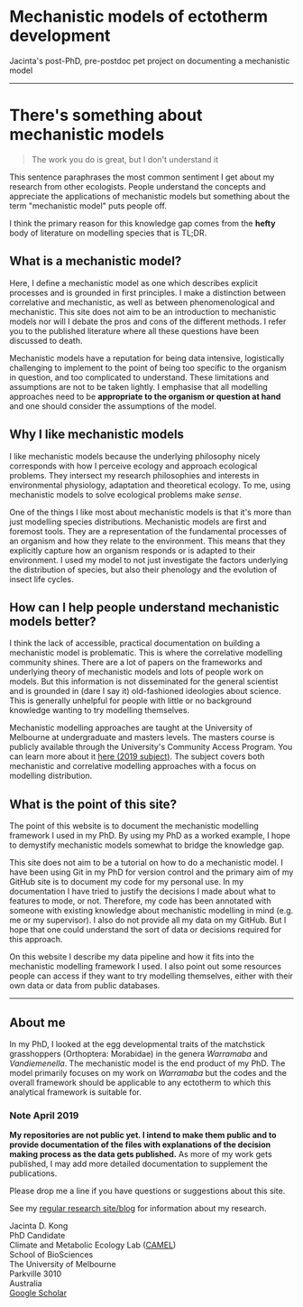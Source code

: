 # Mechanistic models of ectotherm development
Jacinta's post-PhD, pre-postdoc pet project on documenting a mechanistic model

***

# There's something about mechanistic models

>  The work you do is great, but I don't understand it

This sentence paraphrases the most common sentiment I get about my research from other ecologists. People understand the concepts and appreciate the applications of mechanistic models but something about the term "mechanistic model" puts people off. 

I think the primary reason for this knowledge gap comes from the **hefty** body of literature on modelling species that is TL;DR.

## What is a mechanistic model?
Here, I define a mechanistic model as one which describes explicit processes and is grounded in first principles. I make a distinction between correlative and mechanistic, as well as between phenomenological and mechanistic. This site does not aim to be an introduction to mechanistic models nor will I debate the pros and cons of the different methods. I refer you to the published literature where all these questions have been discussed to death. 

Mechanistic models have a reputation for being data intensive, logistically challenging to implement to the point of being too specific to the organism in question, and too complicated to understand. These limitations and assumptions are not to be taken lightly. I emphasise that all modelling approaches need to be **appropriate to the organism or question at hand** and one should consider the assumptions of the model.

## Why I like mechanistic models
I like mechanistic models because the underlying philosophy nicely corresponds with how I perceive ecology and approach ecological problems. They intersect my research philosophies and interests in environmental physiology, adaptation and theoretical ecology. To me, using mechanistic models to solve ecological problems make *sense*.

One of the things I like most about mechanistic models is that it's more than just modelling species distributions. Mechanistic models are first and foremost tools. They are a representation of the fundamental processes of an organism and how they relate to the environment. This means that they explicitly capture how an organism responds or is adapted to their environment. I used my model to not just investigate the factors underlying the distribution of species, but also their phenology and the evolution of insect life cycles.

## How can I help people understand mechanistic models better?
I think the lack of accessible, practical documentation on building a mechanistic model is problematic. This is where the correlative modelling community shines. There are a lot of papers on the frameworks and underlying theory of mechanistic models and lots of people work on models. But this information is not disseminated for the general scientist and is grounded in (dare I say it) old-fashioned ideologies about science. This is generally unhelpful for people with little or no background knowledge wanting to try modelling themselves.

Mechanistic modelling approaches are taught at the University of Melbourne at undergraduate and masters levels. The masters course is publicly available through the University's Community Access Program. You can learn more about it [here (2019 subject)](https://handbook.unimelb.edu.au/2019/subjects/evsc90026). The subject covers both mechanistic and correlative modelling approaches with a focus on modelling distribution.

## What is the point of this site?
The point of this website is to document the mechanistic modelling framework I used in my PhD. By using my PhD as a worked example, I hope to demystify mechanistic models somewhat to bridge the knowledge gap.

This site does not aim to be a tutorial on how to do a mechanistic model. I have been using Git in my PhD for version control and the primary aim of my GitHub site is to document my code for my personal use. In my documentation I have tried to justify the decisions I made about what to features to mode, or not. Therefore, my code has been annotated with someone with existing knowledge about mechanistic modelling in mind (e.g. me or my supervisor). I also do not provide all my data on my GitHub. But I hope that one could understand the sort of data or decisions required for this approach.

On this website I describe my data pipeline and how it fits into the mechanistic modelling framework I used. I also point out some resources people can access if they want to try modelling themselves, either with their own data or data from public databases. 

***

## About me
In my PhD, I looked at the egg developmental traits of the matchstick grasshoppers (Orthoptera: Morabidae) in the genera *Warramaba* and *Vandiemenella*. The mechanistic model is the end product of my PhD. The model primarily focuses on my work on *Warramaba* but the codes and the overall framework should be applicable to any ectotherm to which this analytical framework is suitable for.

### Note April 2019
**My repositories are not public yet. I intend to make them public and to provide documentation of the files with explanations of the decision making process as the data gets published.** As more of my work gets published, I may add more detailed documentation to supplement the publications.

Please drop me a line if you have questions or suggestions about this site.

See my [regular research site/blog](https://jacintakongresearch.wordpress.com) for information about my research. 

Jacinta D. Kong  
PhD Candidate  
Climate and Metabolic Ecology Lab ([CAMEL](https://camelunimelb.wordpress.com))  
School of BioSciences   
The University of Melbourne  
Parkville 3010  
Australia  
[Google Scholar](https://scholar.google.com.au/citations?user=EBtRPuwAAAAJ&hl=en&oi=ao)
